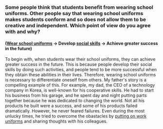 ### Some people think that students benefit from wearing school uniforms. Other people say that wearing school uniforms makes students conform and so does not allow them to be creative and independent. Which point of view do you agree with and why?

#### (<ins>Wear school uniforms</ins> -> Develop <ins>social skills</ins> -> Achieve greater success in the future)

To begin with, when students wear their school uniforms, they can achieve greater success in the future. This is because people develop their social skills by doing such activities, and people tend to be more successful when they obtain these abilities in their lives. Therefore, wearing school uniforms is necessary to differentiate oneself from others. My father's story is a compelling example of this. For example, my dad, the CEO of a technology company in Korea, is well-known for his cooperative skills. He had to start his business from his garage, and he spent day and night putting parts together because he was dedicated to changing the world. Not all his products he built were a success, and some of his products failed dramatically. However, he never feared failures. Even during the most unlucky times, he tried to overcome the obastacles by <ins>putting on work uniforms</ins> and sharing thoughts with his colleagues.
